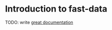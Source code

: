 # Introduction to fast-data

TODO: write [great documentation](http://jacobian.org/writing/what-to-write/)
